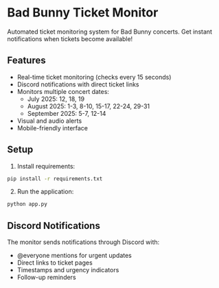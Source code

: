 # Bad Bunny Ticket Monitor

Automated ticket monitoring system for Bad Bunny concerts. Get instant notifications when tickets become available!

## Features

- Real-time ticket monitoring (checks every 15 seconds)
- Discord notifications with direct ticket links
- Monitors multiple concert dates:
  - July 2025: 12, 18, 19
  - August 2025: 1-3, 8-10, 15-17, 22-24, 29-31
  - September 2025: 5-7, 12-14
- Visual and audio alerts
- Mobile-friendly interface

## Setup

1. Install requirements:
```bash
pip install -r requirements.txt
```

2. Run the application:
```bash
python app.py
```

## Discord Notifications

The monitor sends notifications through Discord with:
- @everyone mentions for urgent updates
- Direct links to ticket pages
- Timestamps and urgency indicators
- Follow-up reminders
